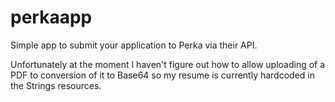 # perkaapp

Simple app to submit your application to Perka via their API.

Unfortunately at the moment I haven't figure out how to allow uploading of a PDF to conversion of it to Base64 so my resume is currently hardcoded in the Strings resources.
